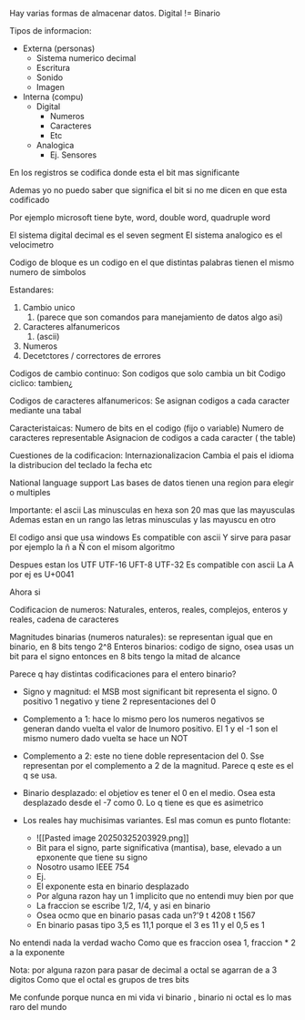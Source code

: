 Hay varias formas de almacenar datos. Digital != Binario

Tipos de informacion:
- Externa (personas)
	- Sistema numerico decimal
	- Escritura
	- Sonido
	- Imagen
- Interna (compu)
	- Digital
		- Numeros
		- Caracteres 
		- Etc
	- Analogica
		- Ej. Sensores 


En los registros se codifica donde esta el bit mas significante

Ademas yo no puedo saber que significa el bit si no me dicen en que esta codificado

Por ejemplo microsoft tiene byte, word, double word, quadruple word


El sistema digital decimal es el seven segment
El sistema analogico es el velocimetro

Codigo de bloque es un codigo en el que distintas palabras tienen el mismo numero de simbolos 

Estandares:
1. Cambio unico
	1. (parece que son comandos para manejamiento de datos algo asi)
2. Caracteres alfanumericos
	1. (ascii)
3. Numeros
4. Decetctores / correctores de errores


Codigos de cambio continuo:
Son codigos que solo cambia un bit
Codigo ciclico: tambien¿


Codigos de caracteres alfanumericos:
Se asignan codigos a cada caracter mediante una tabal

Caracteristaicas: 
	Numero de bits en el codigo (fijo o variable)
	Numero de caracteres representable
	Asignacion de codigos a cada caracter ( the table)

Cuestiones de la codificacion:
Internazionalizacion
Cambia el pais el idioma la distribucion del teclado la fecha etc


National language support
Las bases de datos tienen una region para elegir o multiples

Importante: el ascii
Las minusculas en hexa son 20 mas que las mayusculas
Ademas estan en un rango las letras minusculas y las mayuscu en otro

El codigo ansi que usa windows
Es compatible con ascii
Y sirve para pasar por ejemplo la ñ a Ñ con el misom algoritmo


Despues estan los UTF
UTF-16 UFT-8 UTF-32
Es compatible con ascii
La A por ej es U+0041


Ahora si

Codificacion de numeros:
Naturales, enteros, reales, complejos, enteros y reales, cadena de caracteres

Magnitudes binarias (numeros naturales): se representan igual que en binario, en 8 bits tengo 2^8
Enteros binarios: codigo de signo, osea usas un bit para el signo entonces en 8 bits tengo la mitad de alcance

Parece q hay distintas codificaciones para el entero binario?
- Signo y magnitud: el MSB most significant bit representa el signo. 0 positivo 1 negativo y tiene 2 representaciones del 0
- Complemento a 1: hace lo mismo pero los numeros negativos se generan dando vuelta el valor de lnumoro positivo. El 1 y el -1 son el mismo numero dado vuelta se hace un NOT
- Complemento a 2: este no tiene doble representacion del 0.  Sse representan por el complemento a 2 de la magnitud. Parece q este es el q se usa.
- Binario desplazado: el objetiov es tener el 0 en el medio. Osea esta desplazado desde el -7 como 0. Lo q tiene es que es asimetrico


- Los reales hay muchisimas variantes. Esl mas comun es punto flotante: 
	- ![[Pasted image 20250325203929.png]]
	- Bit para el signo, parte significativa (mantisa), base, elevado a un epxonente que tiene su signo
	- Nosotro usamo IEEE 754
	- Ej. 
	- El exponente esta en binario desplazado
	- Por alguna razon hay un 1 implicito que no entendi muy bien por que
	- La fraccion se escribe 1/2, 1/4, y asi en binario
	- Osea ocmo que en binario pasas cada un?'9 t 4208 t 1567
	- En binario pasas tipo 3,5 es 11,1 porque el 3 es 11 y el 0,5 es 1 

No entendi nada la verdad wacho
Como que es fraccion osea 1, fraccion * 2 a la exponente

Nota: por alguna razon para pasar de decimal a octal se agarran de a 3 digitos
Como que el octal es grupos de tres bits

Me confunde porque nunca en mi vida vi binario , binario ni octal es lo mas raro del mundo


